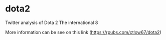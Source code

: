 # dota2
Twitter analysis of Dota 2 The international 8

More information can be see on this link (https://rpubs.com/ctlow67/dota2)
